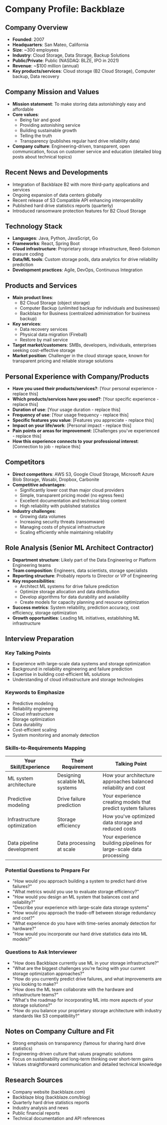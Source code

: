 # Company Profile: Backblaze

## Company Overview
- **Founded**: 2007
- **Headquarters**: San Mateo, California
- **Size**: ~300 employees
- **Industry**: Cloud Storage, Data Storage, Backup Solutions
- **Public/Private**: Public (NASDAQ: BLZE, IPO in 2021)
- **Revenue**: ~$100 million (annual)
- **Key products/services**: Cloud storage (B2 Cloud Storage), Computer backup, Data recovery

## Company Mission and Values
- **Mission statement**: To make storing data astonishingly easy and affordable
- **Core values**: 
  - Being fair and good
  - Providing astonishing service
  - Building sustainable growth
  - Telling the truth
  - Transparency (publishes regular hard drive reliability data)
- **Company culture**: Engineering-driven, transparent, open communication, focus on customer service and education (detailed blog posts about technical topics)

## Recent News and Developments
- Integration of Backblaze B2 with more third-party applications and services
- Ongoing expansion of data centers globally
- Recent release of S3 Compatible API enhancing interoperability
- Published hard drive statistics reports (quarterly)
- Introduced ransomware protection features for B2 Cloud Storage

## Technology Stack
- **Languages**: Java, Python, JavaScript, Go
- **Frameworks**: React, Spring Boot
- **Cloud infrastructure**: Proprietary storage infrastructure, Reed-Solomon erasure coding
- **Data/ML tools**: Custom storage pods, data analytics for drive reliability prediction
- **Development practices**: Agile, DevOps, Continuous Integration

## Products and Services
- **Main product lines**: 
  - B2 Cloud Storage (object storage)
  - Computer Backup (unlimited backup for individuals and businesses)
  - Backblaze for Business (centralized administration for business backup)
- **Key services**: 
  - Data recovery services
  - Physical data migration (Fireball)
  - Restore by mail service
- **Target market/customers**: SMBs, developers, individuals, enterprises seeking cost-effective storage
- **Market position**: Challenger in the cloud storage space, known for transparent pricing and reliable storage solutions

## Personal Experience with Company/Products
- **Have you used their products/services?**: [Your personal experience - replace this]
- **Which products/services have you used?**: [Your specific experience - replace this]
- **Duration of use**: [Your usage duration - replace this]
- **Frequency of use**: [Your usage frequency - replace this]
- **Specific features you value**: [Features you appreciate - replace this]
- **Impact on your life/work**: [Personal impact - replace this]
- **Pain points or areas for improvement**: [Challenges you've experienced - replace this]
- **How this experience connects to your professional interest**: [Connection to job - replace this]

## Competitors
- **Direct competitors**: AWS S3, Google Cloud Storage, Microsoft Azure Blob Storage, Wasabi, Dropbox, Carbonite
- **Competitive advantages**: 
  - Significantly lower cost than major cloud providers
  - Simple, transparent pricing model (no egress fees)
  - Excellent documentation and technical blog content
  - High reliability with published statistics
- **Industry challenges**: 
  - Growing data volumes
  - Increasing security threats (ransomware)
  - Managing costs of physical infrastructure
  - Scaling efficiently while maintaining reliability

## Role Analysis (Senior ML Architect Contractor)
- **Department structure**: Likely part of the Data Engineering or Platform Engineering teams
- **Team composition**: Engineers, data scientists, storage specialists
- **Reporting structure**: Probably reports to Director or VP of Engineering
- **Key responsibilities**: 
  - Architect ML systems for drive failure prediction
  - Optimize storage allocation and data distribution
  - Develop algorithms for data durability and availability
  - Create models for capacity planning and resource optimization
- **Success metrics**: System reliability, prediction accuracy, cost efficiency, storage optimization
- **Growth opportunities**: Leading ML initiatives, establishing ML infrastructure

## Interview Preparation
### Key Talking Points
- Experience with large-scale data systems and storage optimization
- Background in reliability engineering and failure prediction
- Expertise in building cost-efficient ML solutions
- Understanding of cloud infrastructure and storage technologies

### Keywords to Emphasize
- Predictive modeling
- Reliability engineering
- Cloud infrastructure
- Storage optimization
- Data durability
- Cost-efficient scaling
- System monitoring and anomaly detection

### Skills-to-Requirements Mapping
| Your Skill/Experience | Their Requirement | Talking Point |
|----------------------|-------------------|---------------|
| ML system architecture | Designing scalable ML systems | How your architecture approaches balanced reliability and cost |
| Predictive modeling | Drive failure prediction | Your experience creating models that predict system failures |
| Infrastructure optimization | Storage efficiency | How you've optimized data storage and reduced costs |
| Data pipeline development | Data processing at scale | Your experience building pipelines for large-scale data processing |

### Potential Questions to Prepare For
- "How would you approach building a system to predict hard drive failures?"
- "What metrics would you use to evaluate storage efficiency?"
- "How would you design an ML system that balances cost and reliability?"
- "Describe your experience with large-scale data storage systems"
- "How would you approach the trade-off between storage redundancy and cost?"
- "What experience do you have with time-series anomaly detection for hardware?"
- "How would you incorporate our hard drive statistics data into ML models?"

### Questions to Ask Interviewer
- "How does Backblaze currently use ML in your storage infrastructure?"
- "What are the biggest challenges you're facing with your current storage optimization approaches?"
- "How do you currently predict drive failures, and what improvements are you looking to make?"
- "How does the ML team collaborate with the hardware and infrastructure teams?"
- "What's the roadmap for incorporating ML into more aspects of your storage solutions?"
- "How do you balance your proprietary storage architecture with industry standards like S3 compatibility?"

## Notes on Company Culture and Fit
- Strong emphasis on transparency (famous for sharing hard drive statistics)
- Engineering-driven culture that values pragmatic solutions
- Focus on sustainability and long-term thinking over short-term gains
- Values straightforward communication and detailed technical knowledge

## Research Sources
- Company website (backblaze.com)
- Backblaze blog (backblaze.com/blog)
- Quarterly hard drive statistics reports
- Industry analysis and news
- Public financial reports
- Technical documentation and API references